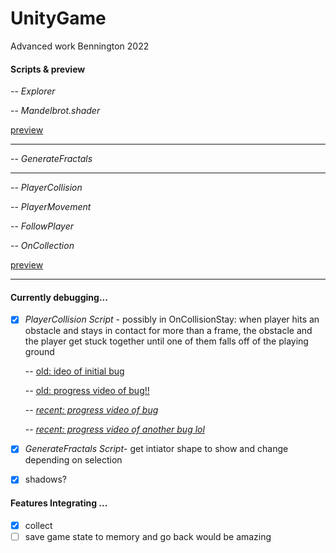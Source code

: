 # UnityGame
Advanced work Bennington 2022



#### Scripts & preview

-- *Explorer* 

-- *Mandelbrot.shader* 

[preview](https://youtu.be/cfsdsM9RSDk)

*****************************************************

-- *GenerateFractals* 

*****************************************************

-- *PlayerCollision*

-- *PlayerMovement* 

-- *FollowPlayer* 

-- *OnCollection* 

[preview](https://youtu.be/vuMkQGmQhTs)

*****************************************************


#### Currently debugging... ####

- [x] *PlayerCollision Script* - possibly in OnCollisionStay: when player hits an obstacle and stays in contact for more than a frame, the obstacle and the player get stuck together until one of them falls off of the playing ground 

     -- [old: ideo of initial bug](https://drive.google.com/file/d/1ZmKTVZOmkKcH46sZOwlaJa-lCvVBX-wI/view?usp=sharing)

     -- [old: progress video of bug!!](https://youtu.be/nihNty_lZJU) 
     
     -- [*recent: progress video of bug*](https://youtu.be/wdY-C9WeHmE)
     
     -- [*recent: progress video of another bug lol*](https://youtu.be/Msb6HGaBh7E)
     
     

- [x] *GenerateFractals Script*- get intiator shape to show and change depending on selection
- [x] shadows? 

#### Features Integrating ... #### 

- [x] collect 
- [ ] save game state to memory and go back would be amazing
